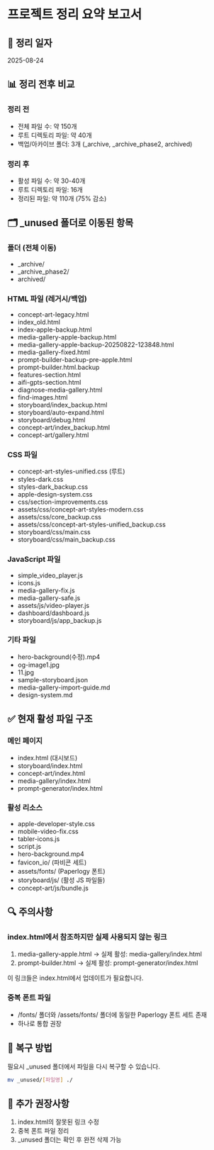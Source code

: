 # 프로젝트 정리 요약 보고서

## 📅 정리 일자
2025-08-24

## 📊 정리 전후 비교

### 정리 전
- 전체 파일 수: 약 150개
- 루트 디렉토리 파일: 약 40개
- 백업/아카이브 폴더: 3개 (_archive, _archive_phase2, archived)

### 정리 후  
- 활성 파일 수: 약 30-40개
- 루트 디렉토리 파일: 16개
- 정리된 파일: 약 110개 (75% 감소)

## 🗂️ _unused 폴더로 이동된 항목

### 폴더 (전체 이동)
- _archive/
- _archive_phase2/
- archived/

### HTML 파일 (레거시/백업)
- concept-art-legacy.html
- index_old.html
- index-apple-backup.html
- media-gallery-apple-backup.html
- media-gallery-apple-backup-20250822-123848.html
- media-gallery-fixed.html
- prompt-builder-backup-pre-apple.html
- prompt-builder.html.backup
- features-section.html
- aifi-gpts-section.html
- diagnose-media-gallery.html
- find-images.html
- storyboard/index_backup.html
- storyboard/auto-expand.html
- storyboard/debug.html
- concept-art/index_backup.html
- concept-art/gallery.html

### CSS 파일
- concept-art-styles-unified.css (루트)
- styles-dark.css
- styles-dark_backup.css
- apple-design-system.css
- css/section-improvements.css
- assets/css/concept-art-styles-modern.css
- assets/css/core_backup.css
- assets/css/concept-art-styles-unified_backup.css
- storyboard/css/main.css
- storyboard/css/main_backup.css

### JavaScript 파일
- simple_video_player.js
- icons.js
- media-gallery-fix.js
- media-gallery-safe.js
- assets/js/video-player.js
- dashboard/dashboard.js
- storyboard/js/app_backup.js

### 기타 파일
- hero-background(수정).mp4
- og-image1.jpg
- 11.jpg
- sample-storyboard.json
- media-gallery-import-guide.md
- design-system.md

## ✅ 현재 활성 파일 구조

### 메인 페이지
- index.html (대시보드)
- storyboard/index.html
- concept-art/index.html
- media-gallery/index.html
- prompt-generator/index.html

### 활성 리소스
- apple-developer-style.css
- mobile-video-fix.css
- tabler-icons.js
- script.js
- hero-background.mp4
- favicon_io/ (파비콘 세트)
- assets/fonts/ (Paperlogy 폰트)
- storyboard/js/ (활성 JS 파일들)
- concept-art/js/bundle.js

## 🔍 주의사항

### index.html에서 참조하지만 실제 사용되지 않는 링크
1. media-gallery-apple.html → 실제 활성: media-gallery/index.html
2. prompt-builder.html → 실제 활성: prompt-generator/index.html

이 링크들은 index.html에서 업데이트가 필요합니다.

### 중복 폰트 파일
- /fonts/ 폴더와 /assets/fonts/ 폴더에 동일한 Paperlogy 폰트 세트 존재
- 하나로 통합 권장

## 💾 복구 방법
필요시 _unused 폴더에서 파일을 다시 복구할 수 있습니다.
```bash
mv _unused/[파일명] ./
```

## 🎯 추가 권장사항
1. index.html의 잘못된 링크 수정
2. 중복 폰트 파일 정리
3. _unused 폴더는 확인 후 완전 삭제 가능